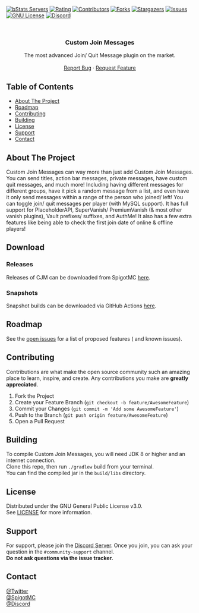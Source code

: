 [![bStats Servers][bstats-servers-shield]][bstats-servers-url]
[![Rating][spigot-rating-shield]][spigot-rating-url]
[![Contributors][contributors-shield]][contributors-url]
[![Forks][forks-shield]][forks-url]
[![Stargazers][stars-shield]][stars-url]
[![Issues][issues-shield]][issues-url]
[![GNU License][license-shield]][license-url]
[![Discord](https://img.shields.io/discord/626995215558901771?color=%235663F7&label=Discord&style=for-the-badge)](https://discord.gg/SH7VyYtuC2)




<!-- PROJECT LOGO -->
<br />
<p style="text-align: center;">

  <h3 align="center">Custom Join Messages</h3>

  <p align="center">
    The most advanced Join/ Quit Message plugin on the market.
    <br />
    <br />
    <a href="https://github.com/Insprill/Custom-Join-Messages/issues">Report Bug</a>
    ·
    <a href="https://github.com/Insprill/Custom-Join-Messages/issues">Request Feature</a>
  </p>




<!-- TABLE OF CONTENTS -->

## Table of Contents

* [About The Project](#about-the-project)
* [Roadmap](#roadmap)
* [Contributing](#contributing)
* [Building](#building)
* [License](#license)
* [Support](#support)
* [Contact](#contact)




<!-- ABOUT THE PROJECT -->

## About The Project

Custom Join Messages can way more than just add Custom Join Messages.
You can send titles, action bar messages, private messages, have custom quit messages, and much more!
Including having different messages for different groups, have it pick a random message from a list, and even have it only send messages within a
range of the person who joined/ left!
You can toggle join/ quit messages per player (with MySQL support).
It has full support for PlaceholderAPI, SuperVanish/ PremiumVanish (& most other vanish plugins),
Vault prefixes/ suffixes, and AuthMe! It also has a few extra features like being able to check the first join date of online & offline players!




<!-- DOWNLOAD -->

## Download
### Releases
Releases of CJM can be downloaded from SpigotMC [here](https://www.spigotmc.org/resources/71608/).

### Snapshots
Snapshot builds can be downloaded via GitHub Actions [here](https://github.com/Insprill/Custom-Join-Messages/actions/workflows/gradle.yml).




<!-- ROADMAP -->

## Roadmap

See the [open issues](https://github.com/Insprill/Custom-Join-Messages/issues) for a list of proposed features (
and known issues).




<!-- CONTRIBUTING -->

## Contributing

Contributions are what make the open source community such an amazing place to learn, inspire, and create. Any
contributions you make are **greatly appreciated**.

1. Fork the Project
2. Create your Feature Branch (`git checkout -b feature/AwesomeFeature`)
3. Commit your Changes (`git commit -m 'Add some AwesomeFeature'`)
4. Push to the Branch (`git push origin feature/AwesomeFeature`)
5. Open a Pull Request




<!-- BUILDING -->

## Building

To compile Custom Join Messages, you will need JDK 8 or higher and an internet connection.  
Clone this repo, then run `./gradlew` build from your terminal.  
You can find the compiled jar in the `build/libs` directory.




<!-- LICENSE -->

## License

Distributed under the GNU General Public License v3.0.  
See [LICENSE](https://github.com/Insprill/Custom-Join-Messages/blob/master/LICENSE) for more information.




<!-- SUPPORT -->

## Support

For support, please join the [Discord Server](https://discord.gg/SH7VyYtuC2).
Once you join, you can ask your question in the `#community-support` channel.  
**Do not ask questions via the issue tracker.**




<!-- CONTACT -->

## Contact

[@Twitter](https://twitter.com/InsprillO_O)  
[@SpigotMC](https://www.spigotmc.org/members/724062/)  
[@Discord](https://discord.gg/SH7VyYtuC2)




<!-- MARKDOWN LINKS & IMAGES -->
<!-- https://www.markdownguide.org/basic-syntax/#reference-style-links -->

[bstats-servers-shield]: https://img.shields.io/bstats/servers/6346.svg?style=for-the-badge
[bstats-servers-url]: https://bstats.org/plugin/bukkit/Custom%20Join%20Messages/6346
[spigot-rating-shield]: https://img.shields.io/spiget/rating/71608.svg?style=for-the-badge
[spigot-rating-url]: https://www.spigotmc.org/resources/71608
[contributors-shield]: https://img.shields.io/github/contributors/Insprill/Custom-Join-Messages.svg?style=for-the-badge
[contributors-url]: https://github.com/Insprill/Custom-Join-Messages/graphs/contributors
[forks-shield]: https://img.shields.io/github/forks/Insprill/Custom-Join-Messages.svg?style=for-the-badge
[forks-url]: https://github.com/Insprill/Custom-Join-Messages/network/members
[stars-shield]: https://img.shields.io/github/stars/Insprill/Custom-Join-Messages.svg?style=for-the-badge
[stars-url]: https://github.com/Insprill/Custom-Join-Messages/stargazers
[issues-shield]: https://img.shields.io/github/issues/Insprill/Custom-Join-Messages.svg?style=for-the-badge
[issues-url]: https://github.com/Insprill/Custom-Join-Messages/issues
[license-shield]: https://img.shields.io/github/license/Insprill/Custom-Join-Messages.svg?style=for-the-badge
[license-url]: https://github.com/Insprill/Custom-Join-Messages/blob/master/LICENSE.txt
